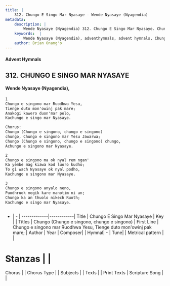 ```yaml
---
title: |
    312. Chungo E Singo Mar Nyasaye - Wende Nyasaye (Nyagendia)
metadata:
    description: |
        Wende Nyasaye (Nyagendia) 312. Chungo E Singo Mar Nyasaye. Chungo e singono mar Ruodhwa Yesu, Tienge duto mon'owinj pak mare; Anakogi kawero duon'mar polo, Kachungo e singo mar Nyasaye.  Chorus: Chungo (Chungo e singono, chungo e singono) chungo, Chungo e singono mar Yesu Jawarwa; Chungo (Chungo e singono, chungo e singono) chungo, Achungo e singono mar Nyasaye.  
    keywords:  |
        Wende Nyasaye (Nyagendia), adventhymnals, advent hymnals, Chungo E Singo Mar Nyasaye, Chungo e singono mar Ruodhwa Yesu, Tienge duto mon'owinj pak mare;. Chungo (Chungo e singono, chungo e singono)
    author: Brian Onang'o
---
```


#### Advent Hymnals
## 312. CHUNGO E SINGO MAR NYASAYE
####  Wende Nyasaye (Nyagendia),

```txt
1
Chungo e singono mar Ruodhwa Yesu,
Tienge duto mon'owinj pak mare;
Anakogi kawero duon'mar polo,
Kachungo e singo mar Nyasaye.

Chorus:
Chungo (Chungo e singono, chungo e singono)
chungo, Chungo e singono mar Yesu Jawarwa;
Chungo (Chungo e singono, chungo e singono) chungo,
Achungo e singono mar Nyasaye.

2
Chungo e singono ma ok nyal rem ngan'
Ka yembe mag kiawa kod luoro kudho;
To gi wach Nyasaye ok nyal podho,
Kachungo e singono mar Nyasaye.

3
Chungo e singono anyalo neno,
Puodhruok mogik kare manotim ni an;
Chungo ka an thuolo nikech Ruoth;
Kachungo e singo mar Nyasaye.



```

- |   -  |
-------------|------------|
Title | Chungo E Singo Mar Nyasaye |
Key |  |
Titles | Chungo (Chungo e singono, chungo e singono) |
First Line | Chungo e singono mar Ruodhwa Yesu, Tienge duto mon'owinj pak mare; |
Author | 
Year | 
Composer| |
Hymnal|  - |
Tune|  |
Metrical pattern | |
# Stanzas |  |
Chorus |  |
Chorus Type |  |
Subjects | |
Texts |  |
Print Texts | 
Scripture Song |  |
    
